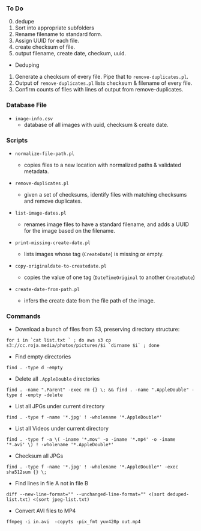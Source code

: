 ### To Do

0. dedupe
1. Sort into appropriate subfolders
2. Rename filename to standard form.
3. Assign UUID for each file.
4. create checksum of file.
5. output filename, create date, checkum, uuid.

* Deduping

1. Generate a checksum of every file.  Pipe that to `remove-duplicates.pl`.
2. Output of `remove-duplicates.pl` lists checksum & filename of every file.
3. Confirm counts of files with lines of output from remove-duplicates.


### Database File

* `image-info.csv`
  - database of all images with uuid, checksum & create date.

### Scripts

* `normalize-file-path.pl`
  - copies files to a new location with normalized paths & validated metadata.

* `remove-duplicates.pl`
   - given a set of checksums, identify files with matching checksums and remove duplicates.

* `list-image-dates.pl`
  - renames image files to have a standard filename, and adds a UUID for the image based on the filename.

* `print-missing-create-date.pl`
  - lists images whose tag (`CreateDate`) is missing or empty.

* `copy-originaldate-to-createdate.pl`
  - copies the value of one tag (`DateTimeOriginal` to another `CreateDate`)

* `create-date-from-path.pl`
  - infers the create date from the file path of the image.


### Commands

* Download a bunch of files from S3, preserving directory structure:
```
for i in `cat list.txt ` ; do aws s3 cp s3://cc.roja.media/photos/pictures/$i `dirname $i` ; done
```

* Find empty directories
```
find . -type d -empty
```

* Delete all `.AppleDouble` directories
```
find . -name ".Parent" -exec rm {} \; && find . -name ".AppleDouble" -type d -empty -delete
```

* List all JPGs under current directory

```
find . -type f -name '*.jpg' ! -wholename '*.AppleDouble*'
```

* List all Videos under current directory

```
find . -type f -a \( -iname '*.mov' -o -iname '*.mp4' -o -iname '*.avi' \) ! -wholename '*.AppleDouble*'
```

* Checksum all JPGs

```
find . -type f -name '*.jpg' ! -wholename '*.AppleDouble*' -exec sha512sum {} \;
```

* Find lines in file A not in file B

```
diff --new-line-format="" --unchanged-line-format="" <(sort deduped-list.txt) <(sort jpeg-list.txt)
```

* Convert AVI files to MP4

```
ffmpeg -i in.avi  -copyts -pix_fmt yuv420p out.mp4
```
